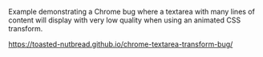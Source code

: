 Example demonstrating a Chrome bug where a textarea with many lines of content will display with very low quality when using an animated CSS transform.

https://toasted-nutbread.github.io/chrome-textarea-transform-bug/
